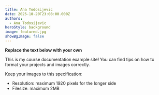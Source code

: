 ```yaml
---
title: Ana Todosijevic
date: 2025-10-20T23:08:00.000Z
authors:
  - Ana Todosijevic
heroStyle: background
image: featured.jpg
showBgImage: false
---
```


**Replace the text below with your own**

This is my course documentation example site! You can find tips on how to format your projects and images correctly.

Keep your images to this specification:

* Resolution: maximum 1920 pixels for the longer side
* Filesize: maximum 2MB

